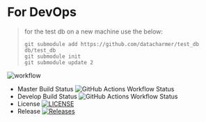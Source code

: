 # For DevOps
> for the test db on a new machine use the below:
> ~~~
> git submodule add https://github.com/datacharmer/test_db db/test_db
> git submodule init
> git submodule update 2
> ~~~

![workflow](https://github.com/OchoaStdnt/devops8a/actions/workflows/main.yml/badge.svg)

* Master Build Status ![GitHub Actions Workflow Status](https://img.shields.io/github/actions/workflow/status/OchoaStdnt/devops8a/main.yml?branch=master)
* Develop Build Status ![GitHub Actions Workflow Status](https://img.shields.io/github/actions/workflow/status/OchoaStdnt/devops8a/main.yml?branch=develop)
* License [![LICENSE](https://img.shields.io/github/license/OchoaStdnt/devops8a.svg?style=flat-square)](https://github.com/OchoaStdnt/devops8a/blob/master/LICENSE)
* Release [![Releases](https://img.shields.io/github/release/OchoaStdnt/devops8a/all.svg?style=flat-square)](https://github.com/OchoaStdnt/devops8a/releases)
